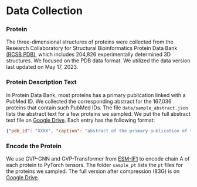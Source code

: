 # Data Collection

### Protein 

The three-dimensional structures of proteins were collected from the Research Collaboratory for Structural Bioinformatics Protein Data Bank [(RCSB PDB)](https://www.rcsb.org/), which includes 204,826 experimentally determined 3D structures. We focused on the PDB data format. We utilized the data version last updated on May 17, 2023. 

### Protein Description Text

In Protein Data Bank, most proteins has a primary publication linked with a PubMed ID. We collected the corresponding abstract for the 167,036 proteins that contain such PubMed IDs. The file `data/sample_abstract.json` lists the abstract text for a few proteins we sampled. We put the full abstract text file on [Google Drive](https://drive.google.com/file/d/1iMgPyiIzpvXdKiNsXnRKn2YpmP92Xyub/view?usp=share_link).
Each entry has the following format:

```json
{"pdb_id": "XXXX", "caption": "abstract of the primary publication of this protein"}
```

### Encode the Protein

We use GVP-GNN and GVP-Transformer from [ESM-IF1](https://github.com/facebookresearch/esm/tree/main/examples/inverse_folding) to encode chain A of each protein to PyTorch tensors. The folder `sample_pt` lists the `pt` files for the proteins we sampled. The full version after compression (83G) is on [Google Drive](https://drive.google.com/file/d/1AeJW5BY5C-d8mKJjAULTax6WA4hzWS0N/view?usp=share_link).
 